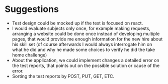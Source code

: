 # Suggestions

- Test design could be mocked up if the test is focused on react.
- I would evaluate subjects only once, for example making requests, arranging a website could be done once instead of developing multiple pages, that would provide me enough information for the new hire about his skill set (of course afterwards I would always interrogate him on what he did and why he made some choices to verify he did the take home challenge)
- About the application, we could implement changes a detailed error on the test reports, that points out on the possible solution or cause of the error.
- Sorting the test reports by POST, PUT, GET, ETC.

